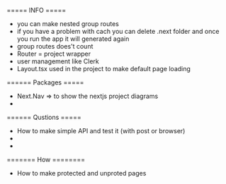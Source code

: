 ===== INFO =====
- you can make nested group routes
- if you have a problem with cach you can delete .next folder and once you run the app it will generated again
- group routes does't  count
- Router = project wrapper
- user management like Clerk
- Layout.tsx used in the project to make default page loading



====== Packages =====
- Next.Nav  => to show the nextjs project  diagrams
- 

====== Qustions =====
- How to make simple API and test it (with post or browser) 
- 
- 

======= How ========
- How to make protected and unproted pages


